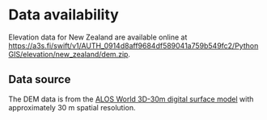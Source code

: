 # Data availability

Elevation data for New Zealand are available online at <https://a3s.fi/swift/v1/AUTH_0914d8aff9684df589041a759b549fc2/PythonGIS/elevation/new_zealand/dem.zip>.

## Data source

The DEM data is from the [ALOS World 3D-30m digital surface model](https://www.eorc.jaxa.jp/ALOS/en/dataset/aw3d30/aw3d30_e.htm) with approximately 30 m spatial resolution.